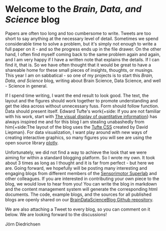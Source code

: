 # Welcome to the *Brain, Data, and Science* blog

<section markdown="1">

Papers are often too long and too cumbersome to write. Tweets are too short to say anything at the necessary level of detail. Sometimes we spend considerable time to solve a problem, but it's simply not enough to write a full paper on it - and so the progress ends up in the file drawer. On the other hand, I often find myself coming back to the same problem again and again, and I am very happy if I have a written note that explains the details. If I can find it, that is. So we have often thought that it would be great to have a shareable home for these small pieces of insights, thoughts, or musings. This year I am on sabbatical - so one of my projects is to start this *Brain, Data, and Science* blog, writing about Brain Science, Data Science, and well - Science in general.

If I spend time writing, I want the end result to look good. The text, the layout and the figures should work together to promote understanding and get the idea across without unnecessary fuss. Form should follow function. Data should present itself. Edward Tufte's work{+side: If you are not familiar with his work, start with [The visual display of quantitative information](https://www.edwardtufte.com/tufte/books_vdqi)} has always inspired me and for this blog I am stealing unabashedly from him{+side:The layout of the blog uses the [Tufte CSS](https://edwardtufte.github.io/tufte-css/) created by David Liepman}.  For data visualization, I want play around with new ways of creating interactive graphics, so many figures you will see are using the open source library [plotly](https://plotly.com/graphing-libraries/).

Unfortunately, we did not find a way to achieve the look that we were aiming for within a standard blogging platform. So I wrote my own. It took about 3 times as long as I thought and it is far from perfect - but here we are. Going forward, we hopefully will be posting many interesting and engaging blogs from different members of the [Sensorimotor Superlab](https://superlab.ca/) and other colleagues.  If you are interested in contributing your own piece to the blog, we would love to hear from you! You can write the blog in markdown and the content management system will generate the corresponding html documents. The code, example blogs, and the sources for all published blogs are openly shared on our [BrainDataScienceBlog Github repository](https://github.com/DiedrichsenLab/BrainDataScienceBlog).

We are also attaching a Tweet to every blog, so you can comment on it below. We are looking forward to the discussions!

Jörn Diedrichsen
</section>


